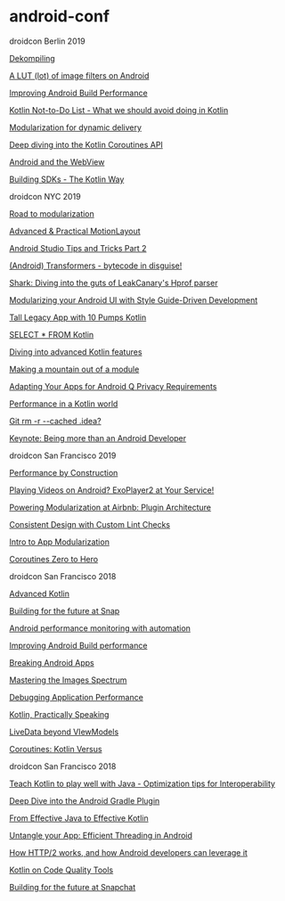 # android-conf

droidcon Berlin 2019 

[Dekompiling](https://www.droidcon.com/media-detail?video=370862982)

[A LUT (lot) of image filters on Android](https://www.droidcon.com/media-detail?video=353348763)

[Improving Android Build Performance](https://www.droidcon.com/media-detail?video=352688995)

[Kotlin Not-to-Do List - What we should avoid doing in Kotlin](https://www.droidcon.com/media-detail?video=352688794)

[Modularization for dynamic delivery](https://www.droidcon.com/media-detail?video=352671532)

[Deep diving into the Kotlin Coroutines API](https://www.droidcon.com/media-detail?video=352671093)

[Android and the WebView](https://www.droidcon.com/media-detail?video=352671060)

[Building SDKs - The Kotlin Way](https://www.droidcon.com/media-detail?video=352670357)

droidcon NYC 2019

[Road to modularization](https://www.droidcon.com/media-detail?video=362742393)

[Advanced & Practical MotionLayout](https://www.droidcon.com/media-detail?video=362742385)

[Android Studio Tips and Tricks Part 2](https://www.droidcon.com/media-detail?video=362742337)

[(Android) Transformers - bytecode in disguise!](https://www.droidcon.com/media-detail?video=362742295)

[Shark: Diving into the guts of LeakCanary's Hprof parser](https://www.droidcon.com/media-detail?video=362742252)

[Modularizing your Android UI with Style Guide-Driven Development](https://www.droidcon.com/media-detail?video=362742243)

[Tall Legacy App with 10 Pumps Kotlin](https://www.droidcon.com/media-detail?video=362742181)

[SELECT * FROM Kotlin](https://www.droidcon.com/media-detail?video=362741006)

[Diving into advanced Kotlin features](https://www.droidcon.com/media-detail?video=362740940)

[Making a mountain out of a module](https://www.droidcon.com/media-detail?video=362619561)

[Adapting Your Apps for Android Q Privacy Requirements](https://www.droidcon.com/media-detail?video=362619548)

[Performance in a Kotlin world](https://www.droidcon.com/media-detail?video=362609611)

[Git rm -r --cached .idea?](https://www.droidcon.com/media-detail?video=362619508)

[Keynote: Being more than an Android Developer](https://www.droidcon.com/media-detail?video=362609270)

droidcon San Francisco 2019

[Performance by Construction](https://www.droidcon.com/media-detail?video=380857541)

[Playing Videos on Android? ExoPlayer2 at Your Service!](https://www.droidcon.com/media-detail?video=380848856)

[Powering Modularization at Airbnb: Plugin Architecture](https://www.droidcon.com/media-detail?video=380845447)

[Consistent Design with Custom Lint Checks](https://www.droidcon.com/media-detail?video=380845392)

[Intro to App Modularization](https://www.droidcon.com/media-detail?video=380845032)

[Coroutines Zero to Hero](https://www.droidcon.com/media-detail?video=380844098)

droidcon San Francisco 2018

[Advanced Kotlin](https://www.droidcon.com/media-detail?video=323442932)

[Building for the future at Snap](https://www.droidcon.com/media-detail?video=323437906)

[Android performance monitoring with automation](https://www.droidcon.com/media-detail?video=323455316)

[Improving Android Build performance](https://www.droidcon.com/media-detail?video=323785952)

[Breaking Android Apps](https://www.droidcon.com/media-detail?video=323790607)

[Mastering the Images Spectrum](https://www.droidcon.com/media-detail?video=328605983)

[Debugging Application Performance](https://www.droidcon.com/media-detail?video=323464485)

[Kotlin, Practically Speaking](https://www.droidcon.com/media-detail?video=328604188)

[LiveData beyond VIewModels](https://www.droidcon.com/media-detail?video=328600688)

[Coroutines: Kotlin Versus](https://www.droidcon.com/media-detail?video=328594710)

droidcon San Francisco 2018

[Teach Kotlin to play well with Java - Optimization tips for Interoperability](https://www.droidcon.com/media-detail?video=328602329)

[Deep Dive into the Android Gradle Plugin](https://www.droidcon.com/media-detail?video=328482657)

[From Effective Java to Effective Kotlin](https://www.droidcon.com/media-detail?video=328416201)

[Untangle your App: Efficient Threading in Android](https://www.droidcon.com/media-detail?video=328430182)

[How HTTP/2 works, and how Android developers can leverage it](https://www.droidcon.com/media-detail?video=328431664)

[Kotlin on Code Quality Tools](https://www.droidcon.com/media-detail?video=328404586)

[Building for the future at Snapchat](https://www.droidcon.com/media-detail?video=348140440)
